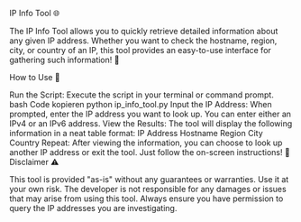IP Info Tool 🌐

The IP Info Tool allows you to quickly retrieve detailed information about any given IP address. Whether you want to check the hostname, region, city, or country of an IP, this tool provides an easy-to-use interface for gathering such information! 🚀

How to Use 🔧

Run the Script: Execute the script in your terminal or command prompt.
bash
Code kopieren
python ip_info_tool.py
Input the IP Address: When prompted, enter the IP address you want to look up. You can enter either an IPv4 or an IPv6 address.
View the Results: The tool will display the following information in a neat table format:
IP Address
Hostname
Region
City
Country
Repeat: After viewing the information, you can choose to look up another IP address or exit the tool. Just follow the on-screen instructions! 🔄
Disclaimer ⚠️

This tool is provided "as-is" without any guarantees or warranties. Use it at your own risk. The developer is not responsible for any damages or issues that may arise from using this tool. Always ensure you have permission to query the IP addresses you are investigating.

